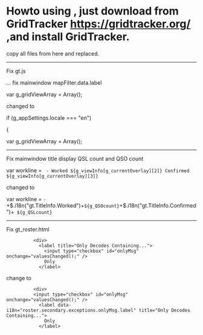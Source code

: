 # Howto using , just download from GridTracker  https://gridtracker.org/  ,and install GridTracker.
  
  copy all files from here and replaced.

--------------------------------------

Fix gt.js

 ... fix mainwindow mapFilter.data.label
 
 var g_gridViewArray = Array();
 
changed to

 if (g_appSettings.locale === "en")
  
  {
  
  var g_gridViewArray = Array();
  
  ----------------------
 
 Fix mainwindow title display QSL count and QSO count
 
 var workline = ` - Worked ${g_viewInfo[g_currentOverlay][2]} Confirmed ${g_viewInfo[g_currentOverlay][3]}`
 

changed to
   
  var workline = ` - `+$.i18n("gt.TitleInfo.Worked")+` ${g_QSOcount} `+$.i18n("gt.TitleInfo.Confirmed")+` ${g_QSLcount}`
 
  -------------------------
 
Fix gt_roster.html

              <div>
                <label title="Only Decodes Containing...">
                  <input type="checkbox" id="onlyMsg" onchange="valuesChanged();" />
                  Only
                </label>
                
change to

              <div>
              <input type="checkbox" id="onlyMsg" onchange="valuesChanged();" />
                <label data-i18n="roster.secondary.exceptions.onlyMsg.label" title="Only Decodes Containing...">
                  Only
                </label>

